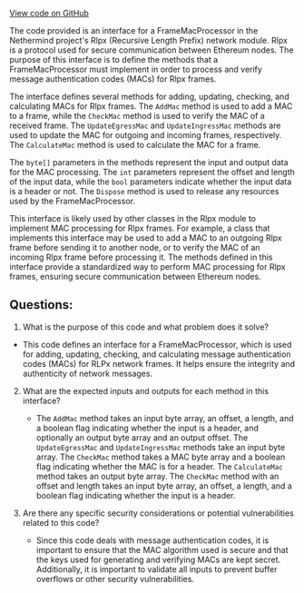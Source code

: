 [View code on GitHub](https://github.com/nethermindeth/nethermind/Nethermind.Network/Rlpx/IFrameMacProcessor.cs)

The code provided is an interface for a FrameMacProcessor in the Nethermind project's Rlpx (Recursive Length Prefix) network module. Rlpx is a protocol used for secure communication between Ethereum nodes. The purpose of this interface is to define the methods that a FrameMacProcessor must implement in order to process and verify message authentication codes (MACs) for Rlpx frames.

The interface defines several methods for adding, updating, checking, and calculating MACs for Rlpx frames. The `AddMac` method is used to add a MAC to a frame, while the `CheckMac` method is used to verify the MAC of a received frame. The `UpdateEgressMac` and `UpdateIngressMac` methods are used to update the MAC for outgoing and incoming frames, respectively. The `CalculateMac` method is used to calculate the MAC for a frame.

The `byte[]` parameters in the methods represent the input and output data for the MAC processing. The `int` parameters represent the offset and length of the input data, while the `bool` parameters indicate whether the input data is a header or not. The `Dispose` method is used to release any resources used by the FrameMacProcessor.

This interface is likely used by other classes in the Rlpx module to implement MAC processing for Rlpx frames. For example, a class that implements this interface may be used to add a MAC to an outgoing Rlpx frame before sending it to another node, or to verify the MAC of an incoming Rlpx frame before processing it. The methods defined in this interface provide a standardized way to perform MAC processing for Rlpx frames, ensuring secure communication between Ethereum nodes.
## Questions: 
 1. What is the purpose of this code and what problem does it solve?
   - This code defines an interface for a FrameMacProcessor, which is used for adding, updating, checking, and calculating message authentication codes (MACs) for RLPx network frames. It helps ensure the integrity and authenticity of network messages.

2. What are the expected inputs and outputs for each method in this interface?
   - The `AddMac` method takes an input byte array, an offset, a length, and a boolean flag indicating whether the input is a header, and optionally an output byte array and an output offset. The `UpdateEgressMac` and `UpdateIngressMac` methods take an input byte array. The `CheckMac` method takes a MAC byte array and a boolean flag indicating whether the MAC is for a header. The `CalculateMac` method takes an output byte array. The `CheckMac` method with an offset and length takes an input byte array, an offset, a length, and a boolean flag indicating whether the input is a header. 

3. Are there any specific security considerations or potential vulnerabilities related to this code?
   - Since this code deals with message authentication codes, it is important to ensure that the MAC algorithm used is secure and that the keys used for generating and verifying MACs are kept secret. Additionally, it is important to validate all inputs to prevent buffer overflows or other security vulnerabilities.